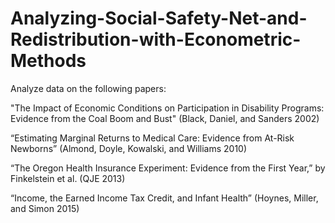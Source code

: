 # Analyzing-Social-Safety-Net-and-Redistribution-with-Econometric-Methods

Analyze data on the following papers:

"The Impact of Economic Conditions on Participation in Disability Programs: Evidence from the Coal Boom and Bust" (Black, Daniel, and Sanders 2002)

“Estimating Marginal Returns to Medical Care: Evidence from At-Risk Newborns” (Almond, Doyle, Kowalski, and Williams 2010)

“The Oregon Health Insurance Experiment: Evidence from the First Year,” by Finkelstein et al. (QJE 2013)

“Income, the Earned Income Tax Credit, and Infant Health” (Hoynes, Miller, and Simon 2015)
